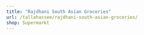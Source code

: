 ```yaml
---
title: "Rajdhani South Asian Groceries"
url: /tallahassee/rajdhani-south-asian-groceries/
shop: Supermarkt
---
```

